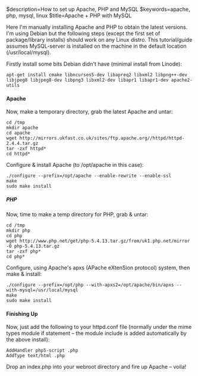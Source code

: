$description=How to set up Apache, PHP and MySQL
$keywords=apache, php, mysql, linux
$title=Apache + PHP with MySQL

Here I'm manually installing Apache and PHP to obtain the latest versions. I'm using Debian but the following steps (except the first set of package/library installs) should work on any Linux distro. This tutorial/guide assumes MySQL-server is installed on the machine in the default location (/usr/local/mysql).

Firstly install some bits Debian didn't have (minimal install from Linode):

    apt-get install cmake libncurses5-dev libapreq2 libxml2 libpng++-dev libjpeg8 libjpeg8-dev libpng3 libxml2-dev libapr1 libapr1-dev apache2-utils


#### Apache

Now, make a temporary directory, grab the latest Apache and untar:

    cd /tmp
    mkdir apache
    cd apache
    wget http://mirrors.ukfast.co.uk/sites/ftp.apache.org//httpd/httpd-2.4.4.tar.gz
    tar -zxf httpd*
    cd httpd*

Configure & install Apache (to /opt/apache in this case):

    ./configure --prefix=/opt/apache --enable-rewrite --enable-ssl
    make
    sudo make install


##### PHP

Now, time to make a temp directory for PHP, grab & untar:

    cd /tmp
    mkdir php
    cd php
    wget http://www.php.net/get/php-5.4.13.tar.gz/from/uk1.php.net/mirror -O php-5.4.13.tar.gz
    tar -zxf php*
    cd php*

Configure, using Apache's apxs (APache eXtenSion protocol) system, then make & install:

    ./configure --prefix=/opt/php --with-apxs2=/opt/apache/bin/apxs --with-mysql=/usr/local/mysql
    make
    sudo make install


#### Finishing Up
Now, just add the following to your httpd.conf file (normally under the mime types module if statement – the module include is added automatically by the above install):

    AddHandler php5-script .php
    AddType text/html .php

Drop an index.php into your webroot directory and fire up Apache – voila!